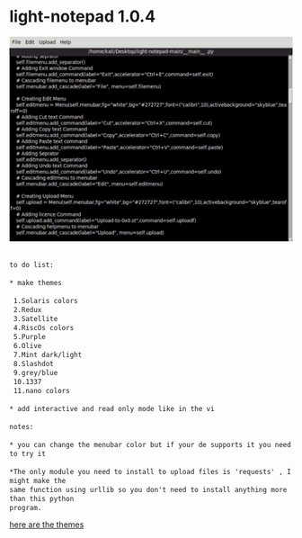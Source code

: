 # light-notepad 1.0.4

<img src="https://raw.githubusercontent.com/Aydeniztr/light-notepad/main/images/IMG_5635.jpg">

```

to do list:

* make themes
 
 1.Solaris colors
 2.Redux
 3.Satellite
 4.RiscOs colors
 5.Purple
 6.Olive
 7.Mint dark/light
 8.Slashdot
 9.grey/blue
 10.1337
 11.nano colors

* add interactive and read only mode like in the vi

notes:

* you can change the menubar color but if your de supports it you need to try it

*The only module you need to install to upload files is 'requests' , I might make the
same function using urllib so you don't need to install anything more than this python
program.

```

<a href="https://github.com/Aydeniztr/light-notepad/blob/main/THEMES.md">here are the themes</a>

